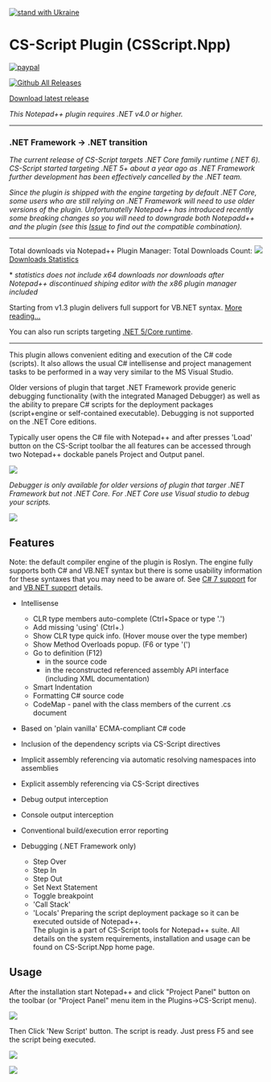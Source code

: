 [![stand with Ukraine](https://img.shields.io/badge/stand_with-ukraine-ffd700.svg?labelColor=0057b7)](https://stand-with-ukraine.pp.ua)

# CS-Script Plugin (CSScript.Npp)   
<img align="right" src="wiki/css_npp_logo_clear.png" alt="" style="float:right">

[![paypal](https://www.paypalobjects.com/en_US/i/btn/btn_donateCC_LG.gif)](https://oleg-shilo.github.io/cs-script/Donation.html)

[![Github All Releases](https://img.shields.io/github/downloads/oleg-shilo/cs-script.npp/total.svg)]()

[Download latest release](https://github.com/oleg-shilo/cs-script.npp/releases)

*This Notepad++ plugin requires .NET v4.0 or higher.* 

----

### .NET Framework -> .NET  transition 

_The current release of CS-Script targets .NET Core family runtime (.NET 6).<br> 
CS-Script started targeting .NET 5+ about a year ago as .NET Framework further development has been effectively cancelled by the .NET team._ 

_Since the plugin is shipped with the engine targeting by default .NET Core, some users who are still relying on .NET Framework will need to use older versions of the plugin. Unfortunatelly Notepad++ has introduced recently some breaking changes so you will need to downgrade both Notepadd++ and the plugin (see this [Issue](https://github.com/oleg-shilo/cs-script.npp/issues/71#event-7594997459) to find out the compatible combination)._

----

Total downloads via Notepad++ Plugin Manager: Total Downloads Count: ![](http://www.csscript.net/statistics/css.npp.count.jpeg)            
[Downloads Statistics](http://www.csscript.net/statistics/css.npp.stats.html)

\* _statistics does not include x64 downloads nor downloads after Notepad++ discontinued shiping editor with the x86 plugin manager included_ 

Starting from v1.3 plugin delivers full support for VB.NET syntax. [More reading...](https://github.com/oleg-shilo/cs-script.npp/wiki/VB.NET-Support)  

You can also run scripts targeting [.NET 5/Core runtime](https://github.com/oleg-shilo/cs-script.npp/wiki/.NET-Core).
____
This plugin allows convenient editing and execution of the C# code (scripts).  It also allows the usual C# intellisense and project management tasks to be performed in a way very similar to the MS Visual Studio.

Older versions of plugin that target .NET Framework provide generic debugging functionality (with the integrated Managed Debugger) as well as the ability to prepare C# scripts for the deployment packages (script+engine or self-contained executable). Debugging is not supported on the .NET Core editions.

Typically user opens the C# file with Notepad++ and after presses 'Load' button on the CS-Script toolbar the all features can be accessed through two Notepad++ dockable panels Project and Output panel. 

![](wiki/css_npp.gif)

_Debugger is only available for older versions of plugin that targer .NET Framework but not .NET Core. For .NET Core use Visual studio to debug your scripts._

![](wiki/debugger.png)

## Features

Note: the default compiler engine of the plugin is Roslyn. The engine fully supports both C# and VB.NET syntax but there is some usability information for these syntaxes that you may need to be aware of. See [C# 7 support](https://github.com/oleg-shilo/cs-script.npp/wiki/C%23-7-support) for and [VB.NET support](https://github.com/oleg-shilo/cs-script.npp/wiki/VB.NET-Support) details.

* Intellisense
  * CLR type members auto-complete (Ctrl+Space or type '.')
  * Add missing 'using' (Ctrl+.)
  * Show CLR type quick info. (Hover mouse over the type member)
  * Show Method Overloads popup. (F6 or type '(')
  * Go to definition (F12)
    - in the source code
    - in the reconstructed referenced assembly API interface (including XML documentation)
  * Smart Indentation
  * Formatting C# source code
  * CodeMap - panel with the class members of the current .cs document  
 
* Based on 'plain vanilla' ECMA-compliant C# code
* Inclusion of the dependency scripts via CS-Script directives
* Implicit assembly referencing via automatic resolving namespaces into assemblies
* Explicit assembly referencing via CS-Script directives
* Debug output interception
* Console output interception
* Conventional build/execution error reporting
* Debugging (.NET Framework only)
  - Step Over
  - Step In
  - Step Out
  - Set Next Statement
  - Toggle breakpoint
  - 'Call Stack' 
  - 'Locals' 
Preparing the script deployment package so it can be executed outside of Notepad++.  
The plugin is a part of CS-Script tools for Notepad++ suite. All details on the system requirements, installation and usage can be found on CS-Script.Npp home page.

## Usage

After the installation start Notepad++ and click "Project Panel" button on the toolbar (or "Project Panel" menu item in the Plugins->CS-Script menu). 

![](wiki/toolbar.png)

Then Click 'New Script' button. The script is ready. Just press F5 and see the script being executed.

![](wiki/new_script.png)

![](wiki/CSScript.png)
